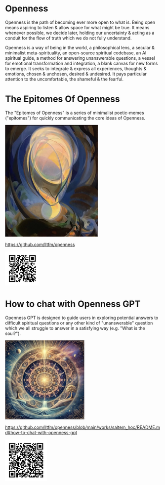 # Openness
Openness is the path of becoming ever more open to what is. Being open means
aspiring to listen & allow space for what might be true. It means whenever
possible, we decide later, holding our uncertainty & acting as a conduit for the
flow of truth which we do not fully understand.

Openness is a way of being in the world, a philosophical lens, a secular &
minimalist meta-spirituality, an open-source spiritual codebase, an
AI spiritual guide, a method for answering unanswerable questions, a
vessel for emotional transformation and integration, a blank canvas for new
forms to emerge. It seeks to integrate & express all experiences, thoughts &
emotions, chosen & unchosen, desired & undesired. It pays particular attention
to the uncomfortable, the shameful & the fearful.

# The Epitomes Of Openness
The "Epitomes of Openness" is a series of minimalist poetic-memes
("epitomes") for quickly communicating the core ideas of Openness.


<img src="../images/being-agnes_pelton-600px.jpg" width="300"/>

https://github.com/lltfm/openness

![](../images/openness-qrcode.png)

# How to chat with Openness GPT
Openness GPT is designed to guide users in exploring potential answers to
difficult spiritual questions or any other kind of "unanswerable" question
which we all struggle to answer in a satisfying way (e.g. "What is the soul?").

<img src="../images/mandalas/mandala-self_portrait-512px.jpg" width="256"/>

https://github.com/lltfm/openness/blob/main/works/saltem_hoc/README.md#how-to-chat-with-openness-gpt

![](../images/qrcode-openness_gpt.png)


